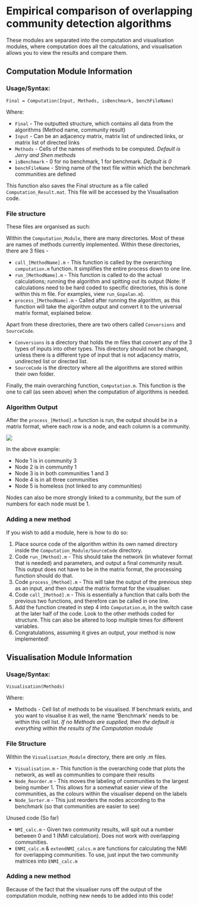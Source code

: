 # Empirical comparison of overlapping community detection algorithms

These modules are separated into the computation and visualisation modules, where computation does all the calculations, and visualisation allows you to view the results and compare them.

## Computation Module Information

### Usage/Syntax:

```
Final = Computation(Input, Methods, isBenchmark, benchFileName)
```

Where:

* `Final` -	The outputted structure, which contains all data from the algorithms (Method name, community result)
* `Input` -	Can be an adjacency matrix, matrix list of undirected links, or matrix list of directed links
* `Methods` -	Cells of the names of methods to be computed. *Default is Jerry and Shen methods*
* `isBenchmark` -	0 for no benchmark, 1 for benchmark. *Default is 0*
* `benchFileName` - String name of the text file within which the benchmark communities are defined

This function also saves the Final structure as a file called `Computation_Result.mat`. This file will be accessed by the Visualisation code.

### File structure

These files are organised as such:

Within the `Computation_Module`, there are many directories. Most of these are names of methods currently implemented. Within these directories, there are 3 files -

* `call_[MethodName].m` - This function is called by the overarching `computation.m` function. It simplifies the entire process down to one line.
* `run_[MethodName].m` - This function is called to do the actual calculations; running the algorithm and spitting out its output (Note: If calculations need to be hard coded to specific directories, this is done within this m file. For examples, view `run_Gopalan.m`).
* `process_[MethodName].m` - Called after running the algorithm, as this function will take the algorithm output and convert it to the universal matrix format, explained below.

Apart from these directories, there are two others called `Conversions` and `SourceCode`.

* `Conversions` is a directory that holds the m files that convert any of the 3 types of inputs into other types. This directory should not be changed, unless there is a different type of input that is not adjacency matrix, undirected list or directed list.
* `SourceCode` is the directory where all the algorithms are stored within their own folder.

Finally, the main overarching function, `Computation.m`. This function is the one to call (as seen above) when the computation of algorithms is needed.

### Algorithm Output ###

After the `process_[Method].m` function is run, the output should be in a matrix format, where each row is a node, and each column is a community.

![](http://i.imgur.com/LP5r46R.png?1)

In the above example:

* Node 1 is in community 3
* Node 2 is in community 1
* Node 3 is in both communities 1 and 3
* Node 4 is in all three communities
* Node 5 is homeless (not linked to any communities)

Nodes can also be more strongly linked to a community, but the sum of numbers for each node must be 1.

### Adding a new method

If you wish to add a module, here is how to do so:

1. Place source code of the algorithm within its own named directory inside  the `Computation_Module/SourceCode` directory.
2. Code `run_[Method].m` - This should take the network (in whatever format that is needed) and parameters, and output a final community result. This output does not have to be in the matrix format, the processing function should do that.
3. Code `process_[Method].m` - This will take the output of the previous step as an input, and then output the matrix format for the visualiser.
4. Code `call_[Method].m` - This is essentially a function that calls both the previous two functions, and therefore can be called in one line.
5. Add the function created in step 4 into `Computation.m`, in the switch case at the later half of the code. Look to the other methods coded for structure. This can also be altered to loop multiple times for different variables.
6. Congratulations, assuming it gives an output, your method is now implemented!


## Visualisation Module Information ##

### Usage/Syntax: ###

```
Visualisation(Methods)
```

Where:

* Methods - Cell list of methods to be visualised. If benchmark exists, and you want to visualise it as well, the name 'Benchmark' needs to be within this cell list. *If no Methods are supplied, then the default is everything within the results of the Computation module*

### File Structure ###

Within the `Visualisation_Module` directory, there are only .m files.

* `Visualisation.m` - This function is the overarching code that plots the network, as well as communities to compare their results
* `Node_Reorder.m` - This moves the labeling of communities to the largest being number 1. This allows for a somewhat easier view of the communities, as the colours within the visualiser depend on the labels
* `Node_Sorter.m` - This just reorders the nodes according to the benchmark (so that communities are easier to see)

Unused code (So far)

* `NMI_calc.m` - Given two community results, will spit out a number between 0 and 1 (NMI calculation). Does not work with overlapping communities.
* `ENMI_calc.m` & `extendNMI_calcs.m` are functions for calculating the NMI for overlapping communities. To use, just input the two community matrices into `ENMI_calc.m`

### Adding a new method

Because of the fact that the visualiser runs off the output of the computation module, nothing new needs to be added into this code!
